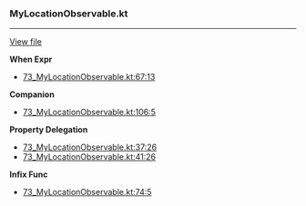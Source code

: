 ### MyLocationObservable.kt
---
[View file](../../precision_analyzed/73_MyLocationObservable.kt)

**When Expr**

 - [73_MyLocationObservable.kt:67:13](../../precision_analyzed/73_MyLocationObservable.kt#L67)

**Companion**

 - [73_MyLocationObservable.kt:106:5](../../precision_analyzed/73_MyLocationObservable.kt#L106)

**Property Delegation**

 - [73_MyLocationObservable.kt:37:26](../../precision_analyzed/73_MyLocationObservable.kt#L37)
 - [73_MyLocationObservable.kt:41:26](../../precision_analyzed/73_MyLocationObservable.kt#L41)

**Infix Func**

 - [73_MyLocationObservable.kt:74:5](../../precision_analyzed/73_MyLocationObservable.kt#L74)
